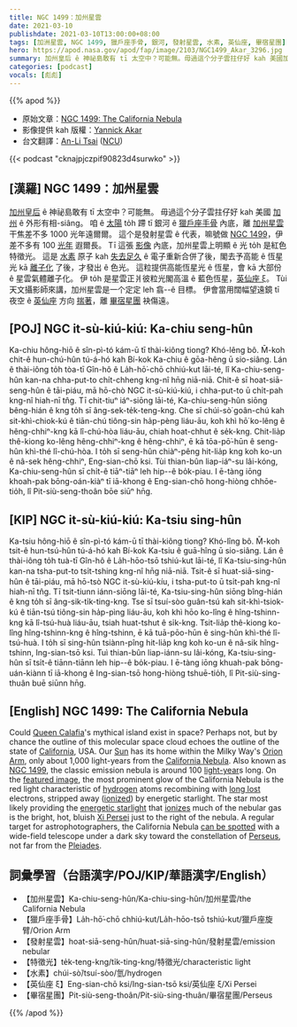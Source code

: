 ```yaml
---
title: NGC 1499：加州星雲
date: 2021-03-10
publishdate: 2021-03-10T13:00:00+08:00
tags: [加洲星雲, NGC 1499, 獵戶座手骨, 銀河, 發射星雲, 水素, 英仙座, 畢宿星團]
hero: https://apod.nasa.gov/apod/fap/image/2103/NGC1499_Akar_3296.jpg
summary: 加州皇后 ê 神祕島敢有 tī 太空中？可能無。毋過這个分子雲拄仔好 kah 美國加州 ê 外形有相-siâng。咱 ê 太陽 to̍h 蹛 tī 銀河 ê 獵戶座手骨內底，離加州星雲差不多 1000 光年遠爾爾。
categories: [podcast]
vocals: [彪彪]
---
```


{{% apod %}}

- 原始文章：[NGC 1499: The California Nebula](https://apod.nasa.gov/apod/ap210310.html)
- 影像提供 kah 版權：[Yannick Akar](https://www.instagram.com/dotexplore/)
- 台文翻譯：[An-Li Tsai](mailto:thianbun.taigi@gmail.com) ([NCU](https://www.astro.ncu.edu.tw))

{{< podcast "cknajpjczpif90823d4surwko" >}}

## [漢羅] NGC 1499：加州星雲
[加州皇后][Queen Calafia] ê 神祕島敢有 tī 太空中？可能無。
毋過這个分子雲拄仔好 kah 美國 [加州][California] ê 外形有相-siâng。
咱 ê [太陽][Sun] to̍h 蹛 tī 銀河 ê [獵戶座手骨][Orion Arm] 內底，離 [加州星雲][California Nebula] 干焦差不多 1000 光年遠爾爾。
這个是發射星雲 ê 代表，嘛號做 [NGC 1499][NGC 1499]，伊差不多有 100 [光年][light-year] 遐爾長。
Tī 這張 [影像][featured image] 內底，加州星雲上明顯 ê 光 to̍h 是紅色特徵光。
這是 [水素][hydrogen] 原子 kah [失去足久][long lost] ê 電子重新合併了後，閣去予高能 ê 恆星光 kā [離子化][ionized] 了後，才發出 ê 色光。
這粒提供高能恆星光 ê 恆星，會 kā 大部份 ê 星雲氣體離子化。
伊 to̍h 是星雲正爿彼粒光閣高溫 ê 藍色恆星，[英仙座 ξ][Xi Persei]。
Tùi 天文攝影師來講，加州星雲是一个定定 leh 翕--ê 目標。
伊會當用闊幅望遠鏡 tī 夜空 ê [英仙座][Perseus] 方向 [揣著][can be spotted]，離 [畢宿星團][Pleiades] 袂傷遠。

## [POJ] NGC it-sù-kiú-kiú: Ka-chiu seng-hûn
Ka-chiu hông-hiō ê sîn-pì-tó kám-ū tī thài-kiông tiong? Khó-lêng bô.
M̄-koh chit-ê hun-chú-hûn tú-á-hó kah Bí-kok Ka-chiu ê gōa-hêng ū sio-siâng.
Lán ê thài-iông to̍h tòa-tī Gîn-hô ê La̍h-hō͘-chō chhiú-kut lāi-té, lî Ka-chiu-seng-hûn kan-na chha-put-to chi̍t-chheng kng-nî hn̄g niā-niā.
Chit-ê sī hoat-siā-seng-hûn ê tāi-piáu, mā hō-chò NGC it-sù-kiú-kiú, i chha-put-to ū chi̍t-pah kng-nî hiah-nī tn̂g.
Tī chit-tiuⁿ iáⁿ-siōng lāi-té, Ka-chiu-seng-hûn siōng bêng-hián ê kng to̍h sī âng-sek-te̍k-teng-kng.
Che sī chúi-sò͘ goân-chú kah sit-khì-chiok-kú ê tiān-chú tiông-sin ha̍p-pèng liáu-āu, koh khì hō͘ ko-lêng ê hêng-chhiⁿ-kng kā lî-chú-hòa liáu-āu, chiah hoat-chhut ê se̍k-kng.
Chit-lia̍p thê-kiong ko-lêng hêng-chhiⁿ-kng ê hêng-chhiⁿ, ē kā tōa-pō͘-hūn ê seng-hûn khì-thé lî-chú-hòa.
I to̍h sī seng-hûn chiàⁿ-pêng hit-lia̍p kng koh ko-un ê nâ-sek hêng-chhiⁿ, Eng-sian-chō ksi.
Tùi thian-bûn liap-iáⁿ-su lâi-kóng, Ka-chiu-seng-hûn sī chi̍t-ê tiāⁿ-tiāⁿ leh hip--ê bo̍k-piau.
I ē-tàng iōng khoah-pak bōng-oán-kiàⁿ tī iā-khong ê Eng-sian-chō hong-hiòng chhōe-tio̍h, lî Pit-siù-seng-thoân bōe siūⁿ hn̄g.

## [KIP] NGC it-sù-kiú-kiú: Ka-tsiu sing-hûn
Ka-tsiu hông-hiō ê sîn-pì-tó kám-ū tī thài-kiông tiong? Khó-lîng bô.
M̄-koh tsit-ê hun-tsú-hûn tú-á-hó kah Bí-kok Ka-tsiu ê guā-hîng ū sio-siâng.
Lán ê thài-iông to̍h tuà-tī Gîn-hô ê La̍h-hōo-tsō tshiú-kut lāi-té, lî Ka-tsiu-sing-hûn kan-na tsha-put-to tsi̍t-tshing kng-nî hn̄g niā-niā.
Tsit-ê sī huat-siā-sing-hûn ê tāi-piáu, mā hō-tsò NGC it-sù-kiú-kíu, i tsha-put-to ū tsi̍t-pah kng-nî hiah-nī tn̂g.
Tī tsit-tiunn iánn-siōng lāi-té, Ka-tsiu-sing-hûn siōng bîng-hián ê kng to̍h sī âng-sik-ti̍k-ting-kng.
Tse sī tsuí-sòo guân-tsú kah sit-khì-tsiok-kú ê tiān-tsú tiông-sin ha̍p-pìng liáu-āu, koh khì hōo ko-lîng ê hîng-tshinn-kng kā lî-tsú-huà liáu-āu, tsiah huat-tshut ê si̍k-kng.
Tsit-lia̍p thê-kiong ko-lîng hîng-tshinn-kng ê hîng-tshinn, ē kā tuā-pōo-hūn ê sing-hûn khì-thé lî-tsú-huà.
I to̍h sī sing-hûn tsiànn-pîng hit-lia̍p kng koh ko-un ê nâ-sik hîng-tshinn, Ing-sian-tsō ksi.
Tuì thian-bûn liap-iánn-su lâi-kóng, Ka-tsiu-sing-hûn sī tsi̍t-ê tiānn-tiānn leh hip--ê bo̍k-piau.
I ē-tàng iōng khuah-pak bōng-uán-kiànn tī iā-khong ê Ing-sian-tsō hong-hiòng tshuē-tio̍h, lî Pit-siù-sing-thuân buē siūnn hn̄g.

## [English] NGC 1499: The California Nebula
Could [Queen Calafia][Queen Calafia]'s mythical island exist in space? Perhaps not, but by chance the outline of this molecular space cloud echoes the outline of the state of [California][California], USA. Our [Sun][Sun] has its home within the Milky Way's [Orion Arm][Orion Arm], only about 1,000 light-years from the [California Nebula][California Nebula]. Also known as [NGC 1499][NGC 1499], the classic emission nebula is around 100 [light-year][light-year]s long. On the [featured image][featured image], the most prominent glow of the California Nebula is the red light characteristic of [hydrogen][hydrogen] atoms recombining with [long lost][long lost] electrons, stripped away ([ionized][ionized]) by energetic starlight. The star most likely providing the [energetic starlight][energetic starlight] that [ionizes][ionizes] much of the nebular gas is the bright, hot, bluish [Xi Persei][Xi Persei] just to the right of the nebula. A regular target for astrophotographers, the California Nebula [can be spotted][can be spotted] with a wide-field telescope under a dark sky toward the constellation of [Perseus][Perseus], not far from the [Pleiades][Pleiades].

## 詞彙學習（台語漢字/POJ/KIP/華語漢字/English）

- 【加州星雲】Ka-chiu-seng-hûn/Ka-chiu-sing-hûn/加州星雲/the California Nebula
- 【獵戶座手骨】La̍h-hō͘-chō chhiú-kut/La̍h-hōo-tsō tshiú-kut/獵戶座旋臂/Orion Arm
- 【發射星雲】hoat-siā-seng-hûn/huat-siā-sing-hûn/發射星雲/emission nebular
- 【特徵光】te̍k-teng-kng/ti̍k-ting-kng/特徵光/characteristic light
- 【水素】chúi-sò͘/tsuí-sòo/氫/hydrogen
- 【英仙座 ξ】Eng-sian-chō ksi/Ing-sian-tsō ksi/英仙座 ξ/Xi Persei
- 【畢宿星團】Pit-siù-seng-thoân/Pit-siù-sing-thuân/畢宿星團/Perseus


{{% /apod %}}

[Queen Calafia]: https://en.wikipedia.org/wiki/Calafia
[California]: http://en.wikipedia.org/wiki/California
[Sun]: https://apod.nasa.gov/apod/ap140506.html
[Orion Arm]: http://www.atlasoftheuniverse.com/5000lys.html
[California Nebula]: https://en.wikipedia.org/wiki/California_Nebula
[NGC 1499]: http://spider.seds.org/spider/Misc/n1499.html
[light-year]: https://starchild.gsfc.nasa.gov/docs/StarChild/questions/question19.html
[featured image]: https://www.instagram.com/p/CK9TQ73pOy4/
[hydrogen]: https://periodic.lanl.gov/1.shtml
[long lost]: https://apod.nasa.gov/apod/fap/lib/lament.html
[ionized]: https://energyeducation.ca/wiki/images/3/3d/IONIZATION.png
[energetic starlight]: https://science.nasa.gov/ems/10_ultravioletwaves
[ionizes]: https://spaceplace.nasa.gov/ion-balloons/en/
[Xi Persei]: https://en.wikipedia.org/wiki/Xi_Persei
[can be spotted]: https://apod.nasa.gov/apod/ap090411.html
[Perseus]: https://en.wikipedia.org/wiki/Perseus_%28constellation%29
[Pleiades]: https://apod.nasa.gov/apod/ap131122.html
